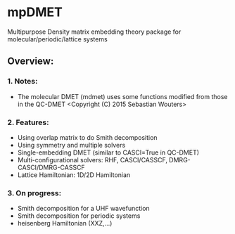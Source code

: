 # mpDMET
Multipurpose Density matrix embedding theory package for molecular/periodic/lattice systems

## Overview:
### 1. Notes: 
- The molecular DMET (mdmet) uses some functions modified from those in the QC-DMET <Copyright (C) 2015 Sebastian Wouters>
### 2. Features:
- Using overlap matrix to do Smith decomposition
- Using symmetry and multiple solvers
- Single-embedding DMET (similar to CASCI=True in QC-DMET)
- Multi-configurational solvers: RHF, CASCI/CASSCF, DMRG-CASCI/DMRG-CASSCF
- Lattice Hamiltonian: 1D/2D Hamiltonian
### 3. On progress:
- Smith decomposition for a UHF wavefunction
- Smith decomposition for periodic systems
- heisenberg Hamiltonian (XXZ,...)